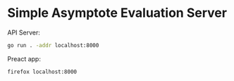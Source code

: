 # Simple Asymptote Evaluation Server

API Server:
```sh
go run . -addr localhost:8000
```

Preact app:
```sh
firefox localhost:8000
```


